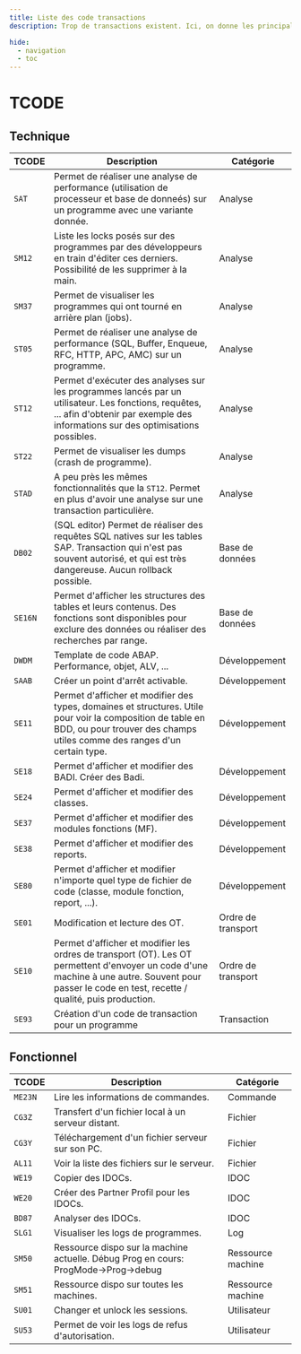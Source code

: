 ```yaml
---
title: Liste des code transactions
description: Trop de transactions existent. Ici, on donne les principales !

hide:
  - navigation
  - toc
---
```


# TCODE
## Technique
| TCODE    | Description                          | Catégorie |
| ---------| ------------------------------------ | --------- |
| `SAT`    | Permet de réaliser une analyse de performance (utilisation de processeur et base de donneés) sur un programme avec une variante donnée. | Analyse |
| `SM12`   | Liste les locks posés sur des programmes par des développeurs en train d'éditer ces derniers. Possibilité de les supprimer à la main. | Analyse |
| `SM37`   | Permet de visualiser les programmes qui ont tourné en arrière plan (jobs). | Analyse |
| `ST05`    | Permet de réaliser une analyse de performance (SQL, Buffer, Enqueue, RFC, HTTP, APC, AMC) sur un programme. | Analyse |
| `ST12`   | Permet d'exécuter des analyses sur les programmes lancés par un utilisateur. Les fonctions, requêtes, ... afin d'obtenir par exemple des informations sur des optimisations possibles. | Analyse |
| `ST22`   | Permet de visualiser les dumps (crash de programme). | Analyse |
| `STAD`   | A peu près les mêmes fonctionnalités que la `ST12`. Permet en plus d'avoir une analyse sur une transaction particulière. | Analyse |
| `DB02`   | (SQL editor) Permet de réaliser des requêtes SQL natives sur les tables SAP. Transaction qui n'est pas souvent autorisé, et qui est très dangereuse. Aucun rollback possible. | Base de données |
| `SE16N`  | Permet d'afficher les structures des tables et leurs contenus. Des fonctions sont disponibles pour exclure des données ou réaliser des recherches par range. | Base de données |
| `DWDM`   | Template de code ABAP. Performance, objet, ALV, ... | Développement |
| `SAAB`   | Créer un point d'arrêt activable. | Développement |
| `SE11`   | Permet d'afficher et modifier des types, domaines et structures. Utile pour voir la composition de table en BDD, ou pour trouver des champs utiles comme des ranges d'un certain type. | Développement |
| `SE18`   | Permet d'afficher et modifier des BADI. Créer des Badi. | Développement |
| `SE24`   | Permet d'afficher et modifier des classes. | Développement |
| `SE37`   | Permet d'afficher et modifier des modules fonctions (MF). | Développement |
| `SE38`   | Permet d'afficher et modifier des reports. | Développement |
| `SE80`   | Permet d'afficher et modifier n'importe quel type de fichier de code (classe, module fonction, report, ...).  | Développement |
| `SE01`   | Modification et lecture des OT. | Ordre de transport |
| `SE10`   | Permet d'afficher et modifier les ordres de transport (OT). Les OT permettent d'envoyer un code d'une machine à une autre. Souvent pour passer le code en test, recette / qualité, puis production. | Ordre de transport |
| `SE93`   | Création d'un code de transaction pour un programme | Transaction |


## Fonctionnel
| TCODE    | Description                          | Catégorie |
| ---------| ------------------------------------ | --------- |
| `ME23N`   | Lire les informations de commandes. | Commande |
| `CG3Z`   | Transfert d'un fichier local à un serveur distant.  | Fichier |
| `CG3Y`   | Téléchargement d'un fichier serveur sur son PC.  | Fichier |
| `AL11`   | Voir la liste des fichiers sur le serveur.  | Fichier |
| `WE19`   | Copier des IDOCs. | IDOC |
| `WE20`   | Créer des Partner Profil pour les IDOCs. | IDOC |
| `BD87`   | Analyser des IDOCs. | IDOC |
| `SLG1`   | Visualiser les logs de programmes. | Log |
| `SM50`   | Ressource dispo sur la machine actuelle. Débug Prog en cours: ProgMode->Prog->debug | Ressource machine |
| `SM51`   | Ressource dispo sur toutes les machines. | Ressource machine |
| `SU01`   | Changer et unlock les sessions.  | Utilisateur |
| `SU53`   | Permet de voir les logs de refus d'autorisation. | Utilisateur |